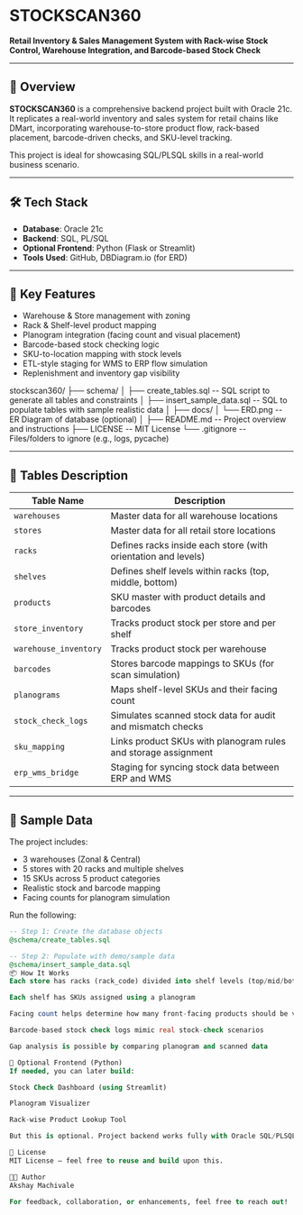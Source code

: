# STOCKSCAN360

**Retail Inventory & Sales Management System with Rack-wise Stock Control, Warehouse Integration, and Barcode-based Stock Check**

---

## 📌 Overview

**STOCKSCAN360** is a comprehensive backend project built with Oracle 21c. It replicates a real-world inventory and sales system for retail chains like DMart, incorporating warehouse-to-store product flow, rack-based placement, barcode-driven checks, and SKU-level tracking.  

This project is ideal for showcasing SQL/PLSQL skills in a real-world business scenario.

---

## 🛠️ Tech Stack

- **Database**: Oracle 21c
- **Backend**: SQL, PL/SQL
- **Optional Frontend**: Python (Flask or Streamlit)
- **Tools Used**: GitHub, DBDiagram.io (for ERD)

---

## 🔑 Key Features

- Warehouse & Store management with zoning
- Rack & Shelf-level product mapping
- Planogram integration (facing count and visual placement)
- Barcode-based stock checking logic
- SKU-to-location mapping with stock levels
- ETL-style staging for WMS to ERP flow simulation
- Replenishment and inventory gap visibility

stockscan360/
├── schema/
│ ├── create_tables.sql -- SQL script to generate all tables and constraints
│ ├── insert_sample_data.sql -- SQL to populate tables with sample realistic data
│
├── docs/
│ └── ERD.png -- ER Diagram of database (optional)
│
├── README.md -- Project overview and instructions
├── LICENSE -- MIT License
└── .gitignore -- Files/folders to ignore (e.g., logs, pycache)


---

## 🧾 Tables Description

| Table Name            | Description                                                                 |
|----------------------|-----------------------------------------------------------------------------|
| `warehouses`          | Master data for all warehouse locations                                     |
| `stores`              | Master data for all retail store locations                                  |
| `racks`               | Defines racks inside each store (with orientation and levels)               |
| `shelves`             | Defines shelf levels within racks (top, middle, bottom)                     |
| `products`            | SKU master with product details and barcodes                                |
| `store_inventory`     | Tracks product stock per store and per shelf                                |
| `warehouse_inventory` | Tracks product stock per warehouse                                          |
| `barcodes`            | Stores barcode mappings to SKUs (for scan simulation)                       |
| `planograms`          | Maps shelf-level SKUs and their facing count                                |
| `stock_check_logs`    | Simulates scanned stock data for audit and mismatch checks                  |
| `sku_mapping`         | Links product SKUs with planogram rules and storage assignment              |
| `erp_wms_bridge`      | Staging for syncing stock data between ERP and WMS                          |

---

## 🧪 Sample Data

The project includes:

- 3 warehouses (Zonal & Central)
- 5 stores with 20 racks and multiple shelves
- 15 SKUs across 5 product categories
- Realistic stock and barcode mapping
- Facing counts for planogram simulation

Run the following:

```sql
-- Step 1: Create the database objects
@schema/create_tables.sql

-- Step 2: Populate with demo/sample data
@schema/insert_sample_data.sql
📦 How It Works
Each store has racks (rack_code) divided into shelf levels (top/mid/bottom)

Each shelf has SKUs assigned using a planogram

Facing count helps determine how many front-facing products should be visible

Barcode-based stock check logs mimic real stock-check scenarios

Gap analysis is possible by comparing planogram and scanned data

🚀 Optional Frontend (Python)
If needed, you can later build:

Stock Check Dashboard (using Streamlit)

Planogram Visualizer

Rack-wise Product Lookup Tool

But this is optional. Project backend works fully with Oracle SQL/PLSQL.

🧾 License
MIT License – feel free to reuse and build upon this.

👨‍💻 Author
Akshay Machivale

For feedback, collaboration, or enhancements, feel free to reach out!



